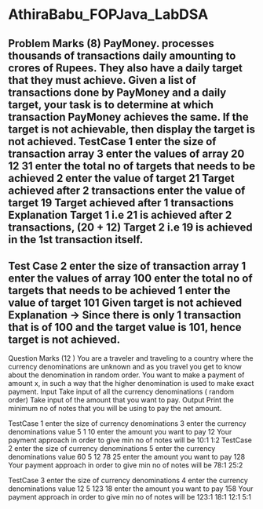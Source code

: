 # AthiraBabu_FOPJava_LabDSA
Problem Marks (8)
PayMoney. processes thousands of transactions daily amounting to crores of Rupees. They also have a daily target that they must achieve. Given a list of transactions done by PayMoney and a daily target, your task is to determine at which transaction PayMoney achieves the same. If the target is not achievable, then display the target is not achieved.
TestCase 1
enter the size of transaction array 3
enter the values of array
20 12 31
enter the total no of targets that needs to be achieved 2
enter the value of target
21
Target achieved after 2 transactions
enter the value of target
19
Target achieved after 1 transactions
Explanation
Target 1 i.e 21 is achieved after 2 transactions, (20 + 12) Target 2 i.e 19 is achieved in the 1st transaction itself.
-------------------------------------------------------
Test Case 2
enter the size of transaction array 1
enter the values of array
100
enter the total no of targets that needs to be achieved 1
enter the value of target 101
Given target is not achieved
Explanation → Since there is only 1 transaction that is of 100 and the target value is 101, hence target is not achieved.
-----------------------------------------------------------------------------------------------------------
Question Marks (12 )
You are a traveler and traveling to a country where the currency denominations are unknown and as you travel you get to know about the denomination in random order. You want to make a payment of amount x, in such a way that the higher denomination is used to make exact payment.
Input
Take input of all the currency denominations ( random order) Take input of the amount that you want to pay.
Output
Print the minimum no of notes that you will be using to pay the net amount.
 
TestCase 1
enter the size of currency denominations 3
enter the currency denominations value 5
1
10
enter the amount you want to pay 12
Your payment approach in order to give min no of notes will be 10:1
1:2
TestCase 2
enter the size of currency denominations 5
enter the currency denominations value 60
5
12
78
25
enter the amount you want to pay 128
Your payment approach in order to give min no of notes will be 78:1
25:2

TestCase 3
enter the size of currency denominations 4
enter the currency denominations value 12
5
123
18
enter the amount you want to pay
158
Your payment approach in order to give min no of notes will be 123:1
18:1
12:1
5:1

